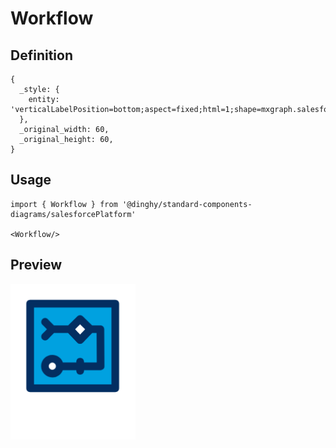 # Workflow

## Definition

```
{
  _style: { 
    entity: 'verticalLabelPosition=bottom;aspect=fixed;html=1;shape=mxgraph.salesforce.workflow;',
  },
  _original_width: 60,
  _original_height: 60,
}
```

## Usage

```
import { Workflow } from '@dinghy/standard-components-diagrams/salesforcePlatform'

<Workflow/>
```

## Preview

<img src="./workflow.png" width="200"/>
